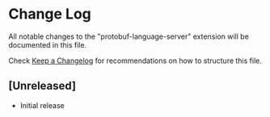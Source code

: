 # Change Log

All notable changes to the "protobuf-language-server" extension will be documented in this file.

Check [Keep a Changelog](http://keepachangelog.com/) for recommendations on how to structure this file.

## [Unreleased]

- Initial release